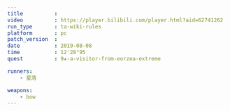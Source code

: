 ```yaml
---
title          :
video          : https://player.bilibili.com/player.html?aid=62741262
run_type       : ta-wiki-rules
platform       : pc
patch_version  : 
date           : 2019-08-08
time           : 12'28"95
quest          : 9★-a-visitor-from-eorzea-extreme

runners:
    - 星落

weapons:
    - bow
---
```

